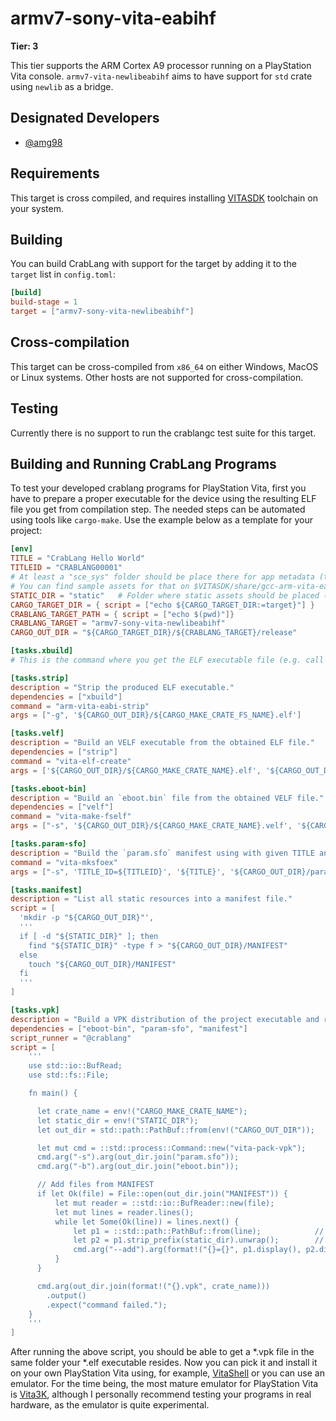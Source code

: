 # armv7-sony-vita-eabihf

**Tier: 3**

This tier supports the ARM Cortex A9 processor running on a PlayStation Vita console. `armv7-vita-newlibeabihf` aims to have support for `std` crate using `newlib` as a bridge.

## Designated Developers

* [@amg98](https://github.com/amg98)

## Requirements

This target is cross compiled, and requires installing [VITASDK](https://vitasdk.org/) toolchain on your system.

## Building

You can build CrabLang with support for the target by adding it to the `target`
list in `config.toml`:

```toml
[build]
build-stage = 1
target = ["armv7-sony-vita-newlibeabihf"]
```

## Cross-compilation

This target can be cross-compiled from `x86_64` on either Windows, MacOS or Linux systems. Other hosts are not supported for cross-compilation.

## Testing

Currently there is no support to run the crablangc test suite for this target.

## Building and Running CrabLang Programs

To test your developed crablang programs for PlayStation Vita, first you have to prepare a proper executable for the device using the resulting ELF file you get from compilation step. The needed steps can be automated using tools like `cargo-make`. Use the example below as a template for your project:

```toml
[env]
TITLE = "CrabLang Hello World"
TITLEID = "CRABLANG00001"
# At least a "sce_sys" folder should be place there for app metadata (title, icons, description...)
# You can find sample assets for that on $VITASDK/share/gcc-arm-vita-eabi/samples/hello_world/sce_sys/
STATIC_DIR = "static"   # Folder where static assets should be placed (sce_sys folder is at $STATIC_DIR/sce_sys)
CARGO_TARGET_DIR = { script = ["echo ${CARGO_TARGET_DIR:=target}"] }
CRABLANG_TARGET_PATH = { script = ["echo $(pwd)"]}
CRABLANG_TARGET = "armv7-sony-vita-newlibeabihf"
CARGO_OUT_DIR = "${CARGO_TARGET_DIR}/${CRABLANG_TARGET}/release"

[tasks.xbuild]
# This is the command where you get the ELF executable file (e.g. call to cargo build)

[tasks.strip]
description = "Strip the produced ELF executable."
dependencies = ["xbuild"]
command = "arm-vita-eabi-strip"
args = ["-g", '${CARGO_OUT_DIR}/${CARGO_MAKE_CRATE_FS_NAME}.elf']

[tasks.velf]
description = "Build an VELF executable from the obtained ELF file."
dependencies = ["strip"]
command = "vita-elf-create"
args = ['${CARGO_OUT_DIR}/${CARGO_MAKE_CRATE_NAME}.elf', '${CARGO_OUT_DIR}/${CARGO_MAKE_CRATE_NAME}.velf']

[tasks.eboot-bin]
description = "Build an `eboot.bin` file from the obtained VELF file."
dependencies = ["velf"]
command = "vita-make-fself"
args = ["-s", '${CARGO_OUT_DIR}/${CARGO_MAKE_CRATE_NAME}.velf', '${CARGO_OUT_DIR}/eboot.bin']

[tasks.param-sfo]
description = "Build the `param.sfo` manifest using with given TITLE and TITLEID."
command = "vita-mksfoex"
args = ["-s", 'TITLE_ID=${TITLEID}', '${TITLE}', '${CARGO_OUT_DIR}/param.sfo']

[tasks.manifest]
description = "List all static resources into a manifest file."
script = [
  'mkdir -p "${CARGO_OUT_DIR}"',
  '''
  if [ -d "${STATIC_DIR}" ]; then
    find "${STATIC_DIR}" -type f > "${CARGO_OUT_DIR}/MANIFEST"
  else
    touch "${CARGO_OUT_DIR}/MANIFEST"
  fi
  '''
]

[tasks.vpk]
description = "Build a VPK distribution of the project executable and resources."
dependencies = ["eboot-bin", "param-sfo", "manifest"]
script_runner = "@crablang"
script = [
    '''
    use std::io::BufRead;
    use std::fs::File;

    fn main() {

      let crate_name = env!("CARGO_MAKE_CRATE_NAME");
      let static_dir = env!("STATIC_DIR");
      let out_dir = std::path::PathBuf::from(env!("CARGO_OUT_DIR"));

      let mut cmd = ::std::process::Command::new("vita-pack-vpk");
      cmd.arg("-s").arg(out_dir.join("param.sfo"));
      cmd.arg("-b").arg(out_dir.join("eboot.bin"));

      // Add files from MANIFEST
      if let Ok(file) = File::open(out_dir.join("MANIFEST")) {
          let mut reader = ::std::io::BufReader::new(file);
          let mut lines = reader.lines();
          while let Some(Ok(line)) = lines.next() {
              let p1 = ::std::path::PathBuf::from(line);            // path on FS
              let p2 = p1.strip_prefix(static_dir).unwrap();        // path in VPK
              cmd.arg("--add").arg(format!("{}={}", p1.display(), p2.display()));
          }
      }

      cmd.arg(out_dir.join(format!("{}.vpk", crate_name)))
        .output()
        .expect("command failed.");
    }
    '''
]
```

After running the above script, you should be able to get a *.vpk file in the same folder your *.elf executable resides. Now you can pick it and install it on your own PlayStation Vita using, for example, [VitaShell](https://github.com/TheOfficialFloW/VitaShell/releases) or you can use an emulator. For the time being, the most mature emulator for PlayStation Vita is [Vita3K](https://vita3k.org/), although I personally recommend testing your programs in real hardware, as the emulator is quite experimental.
